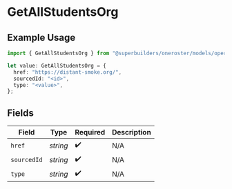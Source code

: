 # GetAllStudentsOrg

## Example Usage

```typescript
import { GetAllStudentsOrg } from "@superbuilders/oneroster/models/operations";

let value: GetAllStudentsOrg = {
  href: "https://distant-smoke.org/",
  sourcedId: "<id>",
  type: "<value>",
};
```

## Fields

| Field              | Type               | Required           | Description        |
| ------------------ | ------------------ | ------------------ | ------------------ |
| `href`             | *string*           | :heavy_check_mark: | N/A                |
| `sourcedId`        | *string*           | :heavy_check_mark: | N/A                |
| `type`             | *string*           | :heavy_check_mark: | N/A                |